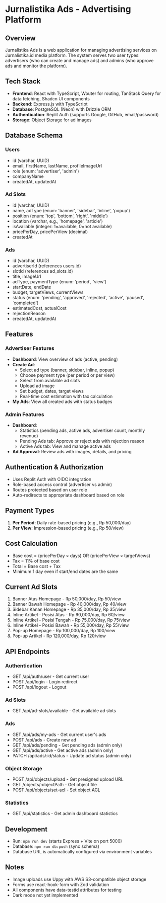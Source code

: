 # Jurnalistika Ads - Advertising Platform

## Overview
Jurnalistika Ads is a web application for managing advertising services on Jurnalistika.id media platform. The system serves two user types: advertisers (who can create and manage ads) and admins (who approve ads and monitor the platform).

## Tech Stack
- **Frontend**: React with TypeScript, Wouter for routing, TanStack Query for data fetching, Shadcn UI components
- **Backend**: Express.js with TypeScript
- **Database**: PostgreSQL (Neon) with Drizzle ORM
- **Authentication**: Replit Auth (supports Google, GitHub, email/password)
- **Storage**: Object Storage for ad images

## Database Schema

### Users
- id (varchar, UUID)
- email, firstName, lastName, profileImageUrl
- role (enum: 'advertiser', 'admin')
- companyName
- createdAt, updatedAt

### Ad Slots
- id (varchar, UUID)
- name, adType (enum: 'banner', 'sidebar', 'inline', 'popup')
- position (enum: 'top', 'bottom', 'right', 'middle')
- location (varchar, e.g., 'homepage', 'article')
- isAvailable (integer: 1=available, 0=not available)
- pricePerDay, pricePerView (decimal)
- createdAt

### Ads
- id (varchar, UUID)
- advertiserId (references users.id)
- slotId (references ad_slots.id)
- title, imageUrl
- adType, paymentType (enum: 'period', 'view')
- startDate, endDate
- budget, targetViews, currentViews
- status (enum: 'pending', 'approved', 'rejected', 'active', 'paused', 'completed')
- estimatedCost, actualCost
- rejectionReason
- createdAt, updatedAt

## Features

### Advertiser Features
- **Dashboard**: View overview of ads (active, pending)
- **Create Ad**: 
  - Select ad type (banner, sidebar, inline, popup)
  - Choose payment type (per period or per view)
  - Select from available ad slots
  - Upload ad image
  - Set budget, dates, target views
  - Real-time cost estimation with tax calculation
- **My Ads**: View all created ads with status badges

### Admin Features
- **Dashboard**: 
  - Statistics (pending ads, active ads, advertiser count, monthly revenue)
  - Pending Ads tab: Approve or reject ads with rejection reason
  - Active Ads tab: View and manage active ads
- **Ad Approval**: Review ads with images, details, and pricing

## Authentication & Authorization
- Uses Replit Auth with OIDC integration
- Role-based access control (advertiser vs admin)
- Routes protected based on user role
- Auto-redirects to appropriate dashboard based on role

## Payment Types
1. **Per Period**: Daily rate-based pricing (e.g., Rp 50,000/day)
2. **Per View**: Impression-based pricing (e.g., Rp 50/view)

## Cost Calculation
- Base cost = (pricePerDay × days) OR (pricePerView × targetViews)
- Tax = 11% of base cost
- Total = Base cost + Tax
- Minimum 1 day even if start/end dates are the same

## Current Ad Slots
1. Banner Atas Homepage - Rp 50,000/day, Rp 50/view
2. Banner Bawah Homepage - Rp 40,000/day, Rp 40/view
3. Sidebar Kanan Homepage - Rp 35,000/day, Rp 35/view
4. Inline Artikel - Posisi Atas - Rp 60,000/day, Rp 60/view
5. Inline Artikel - Posisi Tengah - Rp 75,000/day, Rp 75/view
6. Inline Artikel - Posisi Bawah - Rp 55,000/day, Rp 55/view
7. Pop-up Homepage - Rp 100,000/day, Rp 100/view
8. Pop-up Artikel - Rp 120,000/day, Rp 120/view

## API Endpoints

### Authentication
- GET /api/auth/user - Get current user
- POST /api/login - Login redirect
- POST /api/logout - Logout

### Ad Slots
- GET /api/ad-slots/available - Get available ad slots

### Ads
- GET /api/ads/my-ads - Get current user's ads
- POST /api/ads - Create new ad
- GET /api/ads/pending - Get pending ads (admin only)
- GET /api/ads/active - Get active ads (admin only)
- PATCH /api/ads/:id/status - Update ad status (admin only)

### Object Storage
- POST /api/objects/upload - Get presigned upload URL
- GET /objects/:objectPath - Get object file
- POST /api/objects/set-acl - Set object ACL

### Statistics
- GET /api/statistics - Get admin dashboard statistics

## Development
- Run: `npm run dev` (starts Express + Vite on port 5000)
- Database: `npm run db:push` (sync schema)
- Database URL is automatically configured via environment variables

## Notes
- Image uploads use Uppy with AWS S3-compatible object storage
- Forms use react-hook-form with Zod validation
- All components have data-testid attributes for testing
- Dark mode not yet implemented
